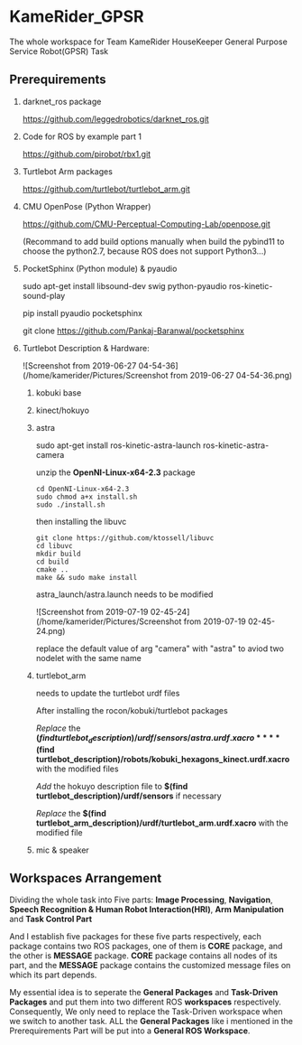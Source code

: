# KameRider_GPSR
The whole workspace for Team KameRider HouseKeeper General Purpose Service Robot(GPSR) Task

## Prerequirements

1. darknet_ros package

   https://github.com/leggedrobotics/darknet_ros.git

2. Code for ROS by example part 1

   https://github.com/pirobot/rbx1.git

3. Turtlebot Arm packages

   https://github.com/turtlebot/turtlebot_arm.git

4. CMU OpenPose (Python Wrapper)

   https://github.com/CMU-Perceptual-Computing-Lab/openpose.git

   (Recommand to add build options manually when build the pybind11 to choose the python2.7, because ROS does not support Python3...)

5. PocketSphinx (Python module) & pyaudio

   sudo apt-get install libsound-dev swig python-pyaudio ros-kinetic-sound-play

   pip install pyaudio pocketsphinx

   git clone https://github.com/Pankaj-Baranwal/pocketsphinx

6. Turtlebot Description & Hardware:

   ![Screenshot from 2019-06-27 04-54-36](/home/kamerider/Pictures/Screenshot from 2019-06-27 04-54-36.png)

    1. kobuki base

    2. kinect/hokuyo

    3. astra

       sudo apt-get install ros-kinetic-astra-launch ros-kinetic-astra-camera

       unzip the **OpenNI-Linux-x64-2.3** package

       ```
       cd OpenNI-Linux-x64-2.3
       sudo chmod a+x install.sh
       sudo ./install.sh
       ```

       then installing the libuvc

       ```
       git clone https://github.com/ktossell/libuvc
       cd libuvc
       mkdir build
       cd build
       cmake ..
       make && sudo make install
       ```

       astra_launch/astra.launch needs to be modified

       ![Screenshot from 2019-07-19 02-45-24](/home/kamerider/Pictures/Screenshot from 2019-07-19 02-45-24.png)

       replace the default value of arg "camera" with "astra" to aviod two nodelet with the same name

       

    4. turtlebot_arm

       needs to update the turtlebot urdf files

       After installing the rocon/kobuki/turtlebot packages

       *Replace* the **$(find turtlebot_description)/urdf/sensors/astra.urdf.xacro**	**$(find turtlebot_description)/robots/kobuki_hexagons_kinect.urdf.xacro** with the modified files

       *Add* the hokuyo description file to **$(find turtlebot_description)/urdf/sensors** if necessary

       *Replace* the **$(find turtlebot_arm_description)/urdf/turtlebot_arm.urdf.xacro** with the modified file

       

    5. mic & speaker

## Workspaces Arrangement

Dividing the whole task into Five parts: **Image Processing**, **Navigation**, **Speech Recognition & Human Robot Interaction(HRI)**, **Arm Manipulation** and **Task Control Part**

And I establish five packages for these five parts respectively, each package contains two ROS packages, one of them is **CORE** package, and the other is **MESSAGE** package. **CORE** package contains all nodes of its part, and the **MESSAGE** package contains the customized message files on which its part depends.

My essential idea is to seperate the **General Packages** and **Task-Driven Packages** and put them into two different ROS **workspaces** respectively. Consequently, We only need to replace the Task-Driven workspace when we switch to another task. ALL the **General Packages** like i mentioned in the Prerequirements Part will be put into a **General ROS Workspace**.